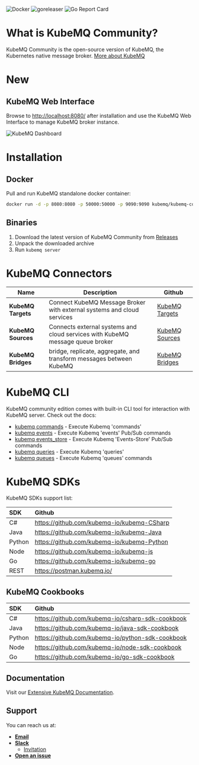 ![Docker](https://github.com/kubemq-io/kubemq-community/actions/workflows/docker-image.yml/badge.svg) ![goreleaser](https://github.com/kubemq-io/kubemq-community/actions/workflows/goreleaser.yml/badge.svg) ![Go Report Card](https://goreportcard.com/badge/github.com/kubemq-io/kubemq-community)
# What is KubeMQ Community?

KubeMQ Community is the open-source version of KubeMQ, the Kubernetes native message broker.
[More about KubeMQ](https://kubemq.io/)

# New

## KubeMQ Web Interface

Browse to [http://localhost:8080/](http://localhost:8080/) after installation and use the KubeMQ Web Interface to manage KubeMQ broker instance.


![](https://github.com/kubemq-io/kubemq-community/blob/7ae66097831b1c21121cea706d7f9112b77b74d8/images/dashboard.png "KubeMQ Dashboard")



# Installation

## Docker

Pull and run KubeMQ standalone docker container:

``` bash  
docker run -d -p 8080:8080 -p 50000:50000 -p 9090:9090 kubemq/kubemq-community:latest  
```  

## Binaries

1. Download the latest version of KubeMQ Community from [Releases](https://github.com/kubemq-io/kubemq-community/releases)
2. Unpack the downloaded archive
3. Run ```kubemq server```

# KubeMQ Connectors

|Name | Description | Github | 
|--|--|--| 
| **KubeMQ Targets** | Connect KubeMQ Message Broker with external systems and cloud services |[KubeMQ Targets](https://github.com/kubemq-io/kubemq-targets)|
| **KubeMQ Sources** | Connects external systems and cloud services with KubeMQ message queue broker |[KubeMQ Sources](https://github.com/kubemq-io/kubemq-sources)|
| **KubeMQ Bridges** | bridge, replicate, aggregate, and transform messages between KubeMQ |[KubeMQ Bridges](https://github.com/kubemq-io/kubemq-bridges)|

# KubeMQ CLI

KubeMQ community edition comes with built-in CLI tool for interaction with KubeMQ server. Check out the docs:

* [kubemq commands](https://github.com/kubemq-io/kubemq-community/blob/master/docs/cli/kubemq_commands.md)  - Execute
  Kubemq 'commands'
* [kubemq events](https://github.com/kubemq-io/kubemq-community/blob/master/docs/cli/kubemq_events.md)     - Execute
  Kubemq 'events' Pub/Sub commands
* [kubemq events_store](https://github.com/kubemq-io/kubemq-community/blob/master/docs/cli/kubemq_events_store.md)     -
  Execute Kubemq 'Events-Store' Pub/Sub commands
* [kubemq queries](https://github.com/kubemq-io/kubemq-community/blob/master/docs/cli/kubemq_queries.md)   - Execute
  Kubemq 'queries'
* [kubemq queues](https://github.com/kubemq-io/kubemq-community/blob/master/docs/cli/kubemq_queues.md)     - Execute
  Kubemq 'queues' commands

# KubeMQ SDKs

KubeMQ SDKs support list:

| SDK | Github   |  
|:----|:---|  
| C#    |  https://github.com/kubemq-io/kubemq-CSharp  |  
| Java    | https://github.com/kubemq-io/kubemq-Java |  
| Python    |  https://github.com/kubemq-io/kubemq-Python  |  
| Node    |  https://github.com/kubemq-io/kubemq-js |  
| Go    | https://github.com/kubemq-io/kubemq-go |  
| REST    |  https://postman.kubemq.io/ |  

## KubeMQ Cookbooks

| SDK | Github   |  
|:----|:---|  
| C#    |  https://github.com/kubemq-io/csharp-sdk-cookbook  |  
| Java    | https://github.com/kubemq-io/java-sdk-cookbook |  
| Python    |  https://github.com/kubemq-io/python-sdk-cookbook |  
| Node    |  https://github.com/kubemq-io/node-sdk-cookbook |  
| Go    | https://github.com/kubemq-io/go-sdk-cookbook|  

## Documentation

Visit our [Extensive KubeMQ Documentation](https://docs.kubemq.io/).

## Support

You can reach us at:

- [**Email**](mailto:support@kubemq.io)
- [**Slack**](https://kubemq.slack.com)
  - [Invitation](https://join.slack.com/t/kubemq/shared_invite/enQtNDk3NjE1Mjg1MDMwLThjMGFmYjU1NTVhZWRjZTRjYTIxM2E5MjA5ZDFkMWUyODI3YTlkOWY2MmYzNGIwZjY3OThlMzYxYjYwMTVmYWM)
- [**Open an issue**](https://github.com/kubemq-io/kubemq-community/issues)
